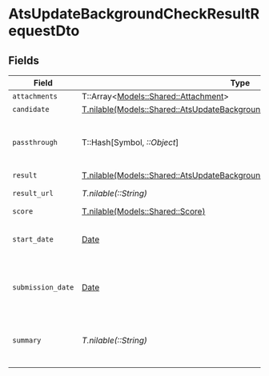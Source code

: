 # AtsUpdateBackgroundCheckResultRequestDto


## Fields

| Field                                                                                                                                                    | Type                                                                                                                                                     | Required                                                                                                                                                 | Description                                                                                                                                              | Example                                                                                                                                                  |
| -------------------------------------------------------------------------------------------------------------------------------------------------------- | -------------------------------------------------------------------------------------------------------------------------------------------------------- | -------------------------------------------------------------------------------------------------------------------------------------------------------- | -------------------------------------------------------------------------------------------------------------------------------------------------------- | -------------------------------------------------------------------------------------------------------------------------------------------------------- |
| `attachments`                                                                                                                                            | T::Array<[Models::Shared::Attachment](../../models/shared/attachment.md)>                                                                                | :heavy_minus_sign:                                                                                                                                       | N/A                                                                                                                                                      |                                                                                                                                                          |
| `candidate`                                                                                                                                              | [T.nilable(Models::Shared::AtsUpdateBackgroundCheckResultRequestDtoCandidate)](../../models/shared/atsupdatebackgroundcheckresultrequestdtocandidate.md) | :heavy_minus_sign:                                                                                                                                       | N/A                                                                                                                                                      |                                                                                                                                                          |
| `passthrough`                                                                                                                                            | T::Hash[Symbol, *::Object*]                                                                                                                              | :heavy_minus_sign:                                                                                                                                       | Value to pass through to the provider                                                                                                                    | {<br/>"other_known_names": "John Doe"<br/>}                                                                                                              |
| `result`                                                                                                                                                 | [T.nilable(Models::Shared::AtsUpdateBackgroundCheckResultRequestDtoResult)](../../models/shared/atsupdatebackgroundcheckresultrequestdtoresult.md)       | :heavy_minus_sign:                                                                                                                                       | N/A                                                                                                                                                      |                                                                                                                                                          |
| `result_url`                                                                                                                                             | *T.nilable(::String)*                                                                                                                                    | :heavy_minus_sign:                                                                                                                                       | The test`s result url                                                                                                                                    | https://exmaple.com/result?id=xyz                                                                                                                        |
| `score`                                                                                                                                                  | [T.nilable(Models::Shared::Score)](../../models/shared/score.md)                                                                                         | :heavy_minus_sign:                                                                                                                                       | N/A                                                                                                                                                      |                                                                                                                                                          |
| `start_date`                                                                                                                                             | [Date](https://ruby-doc.org/stdlib-2.6.1/libdoc/date/rdoc/Date.html)                                                                                     | :heavy_minus_sign:                                                                                                                                       | The start date of the candidate test                                                                                                                     | 2021-01-01T01:01:01.000Z                                                                                                                                 |
| `submission_date`                                                                                                                                        | [Date](https://ruby-doc.org/stdlib-2.6.1/libdoc/date/rdoc/Date.html)                                                                                     | :heavy_minus_sign:                                                                                                                                       | The submission date of the candidate test                                                                                                                | 2021-01-01T01:01:01.000Z                                                                                                                                 |
| `summary`                                                                                                                                                | *T.nilable(::String)*                                                                                                                                    | :heavy_minus_sign:                                                                                                                                       | The summary about the result of the test                                                                                                                 | Test is passed                                                                                                                                           |